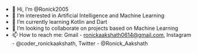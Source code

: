 - 👋 Hi, I’m @Ronick2005
- 👀 I’m interested in Artificial Intelligence and Machine Learning
- 🌱 I’m currently learning Kotlin and Dart
- 💞️ I’m looking to collaborate on projects based on Machine Learning
- 📫 How to reach me: Gmail - ronickaakshath0614@gmail.com, Instagram - @coder_ronickaakshath, Twitter - @Ronick_Aakshath

<!---
Ronick2005/Ronick2005 is a ✨ special ✨ repository because its `README.md` (this file) appears on your GitHub profile.
You can click the Preview link to take a look at your changes.
--->
